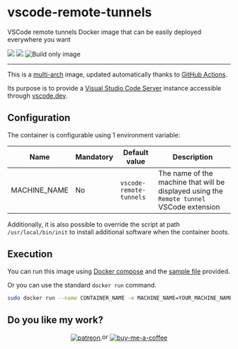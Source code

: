 # vscode-remote-tunnels

VSCode remote tunnels Docker image that can be easily deployed everywhere you want

[![](https://images.microbadger.com/badges/version/ilteoood/vscode-remote-tunnels.svg)](https://microbadger.com/images/ilteoood/vscode-remote-tunnels "Get your own version badge on microbadger.com")
[![](https://images.microbadger.com/badges/image/ilteoood/vscode-remote-tunnels.svg)](https://microbadger.com/images/ilteoood/vscode-remote-tunnels "Get your own image badge on microbadger.com")
![Build only image](https://github.com/ilteoood/vscode-remote-tunnels/workflows/Build%20only%20image/badge.svg?branch=main)

------------------------------------------------

This is a [multi-arch](https://medium.com/gft-engineering/docker-why-multi-arch-images-matters-927397a5be2e) image, updated automatically thanks to [GitHub Actions](https://github.com/features/actions).

Its purpose is to provide a [Visual Studio Code Server](https://code.visualstudio.com/docs/remote/vscode-server) instance accessible through [vscode.dev](https://vscode.dev). 

## Configuration

The container is configurable using 1 environment variable:

| Name | Mandatory | Default value| Description |
|------|-----------|--------------|-------------|
|MACHINE_NAME|No|`vscode-remote-tunnels`|The name of the machine that will be displayed using the `Remote tunnel` VSCode extension|

Additionally, it is also possible to override the script at path `/usr/local/bin/init` to install additional software when the container boots.

## Execution

You can run this image using [Docker compose](https://docs.docker.com/compose/) and the [sample file](./docker-compose.yml) provided.  

Or you can use the standard `docker run` command.

```sh
sudo docker run --name CONTAINER_NAME -e MACHINE_NAME=YOUR_MACHINE_NAME ilteoood/vscode-remote-tunnels
```

## Do you like my work?
<p align="center">
    <a href="https://www.patreon.com/ilteoood">
        <img align="center" alt="patreon" src="https://img.shields.io/endpoint.svg?url=https%3A%2F%2Fshieldsio-patreon.vercel.app%2Fapi%3Fusername%3Dilteoood%26type%3Dpatrons&style=for-the-badge">
        </img>
    </a>
    or
    <a href="https://www.buymeacoffee.com/ilteoood">
        <img align="center" alt="buy-me-a-coffee" src="https://img.shields.io/badge/-buy_me_a%C2%A0coffee-gray?logo=buy-me-a-coffee">
        </img>
    </a>
</p>